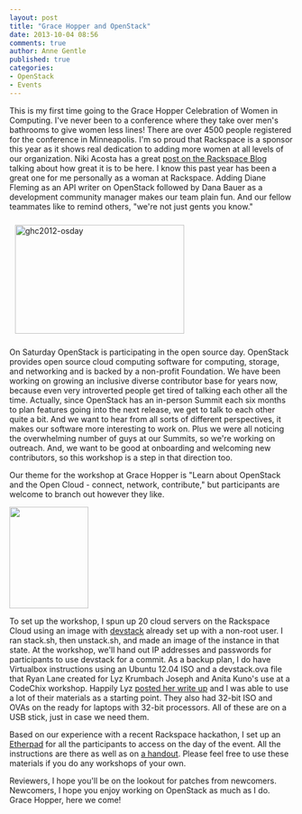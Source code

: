 ```yaml
---
layout: post
title: "Grace Hopper and OpenStack"
date: 2013-10-04 08:56
comments: true
author: Anne Gentle
published: true
categories: 
- OpenStack
- Events
---
```


This is my first time going to the Grace Hopper Celebration of Women in Computing. I've never been to a conference where they take over men's bathrooms to give women less lines! There are over 4500 people registered for the conference in Minneapolis. I'm so proud that Rackspace is a sponsor this year as it shows real dedication to adding more women at all levels of our organization. Niki Acosta has a great <a href="http://www.rackspace.com/blog/think-big-drive-forward-inspiration-from-the-grace-hopper-celebration-for-women-in-computing/">post on the Rackspace Blog</a> talking about how great it is to be here. I know this past year has been a great one for me personally as a woman at Rackspace. Adding Diane Fleming as an API writer on OpenStack followed by Dana Bauer as a development community manager makes our team plain fun. And our fellow teammates like to remind others, "we're not just gents you know."<!--More-->
 
<a href="http://www.flickr.com/photos/50061538@N05/sets/72157631705761394/"><img class="size-medium wp-image-2094 alignleft" style="margin: 10px;" alt="ghc2012-osday" src="http://justwriteclick.com/blog/wp-content/uploads/2013/10/ghc2012-osday-300x193.jpg" width="300" height="193" /></a>

On Saturday OpenStack is participating in the open source day. OpenStack provides open source cloud computing software for computing, storage, and networking and is backed by a non-profit Foundation. We have been working on growing an inclusive diverse contributor base for years now, because even very introverted people get tired of talking each other all the time. Actually, since OpenStack has an in-person Summit each six months to plan features going into the next release, we get to talk to each other quite a bit. And we want to hear from all sorts of different perspectives, it makes our software more interesting to work on. Plus we were all noticing the overwhelming number of guys at our Summits, so we're working on outreach. And, we want to be good at onboarding and welcoming new contributors, so this workshop is a step in that direction too.
 
Our theme for the workshop at Grace Hopper is "Learn about OpenStack and the Open Cloud - connect, network, contribute," but participants are welcome to branch out however they like.
 
<a href="http://www.openstack.org/"><img class="alt= alignright" alt="" src="http://c0179577.cdn1.cloudfiles.rackspacecloud.com/learn-about-openstack-badge.png" width="140" height="180" /></a> 

To set up the workshop, I spun up 20 cloud servers on the Rackspace Cloud using an image with <a href="http://devstack.org">devstack</a> already set up with a non-root user. I ran stack.sh, then unstack.sh, and made an image of the instance in that state. At the workshop, we'll hand out IP addresses and passwords for participants to use devstack for a commit. As a backup plan, I do have Virtualbox instructions using an Ubuntu 12.04 ISO and a devstack.ova file that Ryan Lane created for Lyz Krumbach Joseph and Anita Kuno's use at a CodeChix workshop. Happily Lyz <a href="http://princessleia.com/journal/?p=8526">posted her write up</a> and I was able to use a lot of their materials as a starting point. They also had 32-bit ISO and OVAs on the ready for laptops with 32-bit processors. All of these are on a USB stick, just in case we need them.
 
Based on our experience with a recent Rackspace hackathon, I set up an <a href="https://etherpad.openstack.org/ghc-os">Etherpad</a> for all the participants to access on the day of the event. All the instructions are there as well as on <a href="http://a19e999582c631963c00-293d532ca4b5ec51129fea2cd359dfa9.r73.cf2.rackcdn.com/OpenStackWorkshopGHCOpenSourceDay_print.pdf">a handout</a>. Please feel free to use these materials if you do any workshops of your own.
 
Reviewers, I hope you'll be on the lookout for patches from newcomers. Newcomers, I hope you enjoy working on OpenStack as much as I do. Grace Hopper, here we come!
